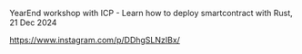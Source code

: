 YearEnd workshop with ICP - Learn how to deploy smartcontract with Rust, 21 Dec 2024

https://www.instagram.com/p/DDhgSLNzIBx/
